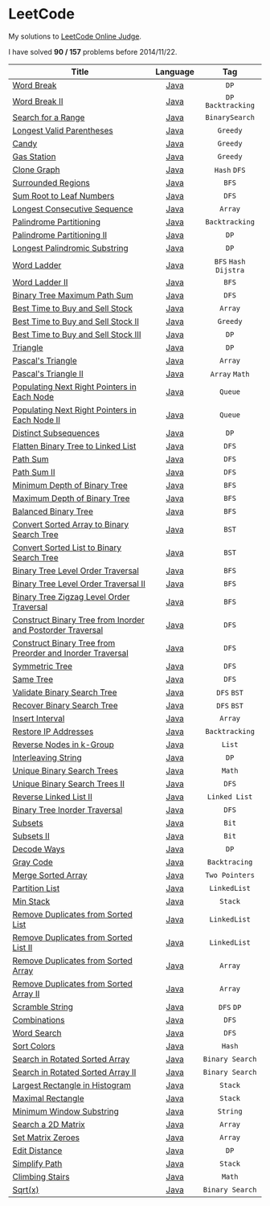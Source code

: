 LeetCode
========

My solutions to [LeetCode Online Judge](https://oj.leetcode.com/).

I have solved **90 / 157** problems before 2014/11/22.

| Title | Language | Tag |
| ------|:--------:|:---:|
| [Word Break](https://oj.leetcode.com/problems/word-break/)  | [Java](https://github.com/acprimer/LeetCode/blob/master/LeetCode/src/WordBreak.java) | `DP` |
| [Word Break II](https://oj.leetcode.com/problems/word-break-ii/)  | [Java](https://github.com/acprimer/LeetCode/blob/master/LeetCode/src/WordBreakII.java) | `DP` `Backtracking` |
| [Search for a Range](https://oj.leetcode.com/problems/search-for-a-range/)   | [Java](https://github.com/acprimer/LeetCode/blob/master/LeetCode/src/SearchForARange.java) | `BinarySearch` |
| [Longest Valid Parentheses](https://oj.leetcode.com/problems/longest-valid-parentheses/)  | [Java](https://github.com/acprimer/LeetCode/blob/master/LeetCode/src/LongestValidParentheses.java) | `Greedy` |
| [Candy](https://oj.leetcode.com/problems/candy/)| [Java](https://github.com/acprimer/LeetCode/blob/master/LeetCode/src/Candy.java) | `Greedy` |
| [Gas Station](https://oj.leetcode.com/problems/gas-station/)  | [Java](https://github.com/acprimer/LeetCode/blob/master/LeetCode/src/GasStation.java) | `Greedy` |
| [Clone Graph](https://oj.leetcode.com/problems/clone-graph/) | [Java](https://github.com/acprimer/LeetCode/blob/master/LeetCode/src/CloneGraph.java) | `Hash` `DFS` |
| [Surrounded Regions](https://oj.leetcode.com/problems/surrounded-regions/)   | [Java](https://github.com/acprimer/LeetCode/blob/master/LeetCode/src/SurroundedRegions.java) | `BFS` |
| [Sum Root to Leaf Numbers](https://oj.leetcode.com/problems/sum-root-to-leaf-numbers/)   | [Java](https://github.com/acprimer/LeetCode/blob/master/LeetCode/src/SumRootToLeafNumbers.java) | `DFS` |
| [Longest Consecutive Sequence](https://oj.leetcode.com/problems/longest-consecutive-sequence/)   | [Java](https://github.com/acprimer/LeetCode/blob/master/LeetCode/src/LongestConsecutiveSequence.java) | `Array` |
| [Palindrome Partitioning](https://oj.leetcode.com/problems/palindrome-partitioning/)  | [Java](https://github.com/acprimer/LeetCode/blob/master/LeetCode/src/PalindromePartitioning.java) | `Backtracking` |
| [Palindrome Partitioning II](https://oj.leetcode.com/problems/palindrome-partitioning-ii/)  | [Java](https://github.com/acprimer/LeetCode/blob/master/LeetCode/src/PalindromePartitioningII.java) | `DP` |
| [Longest Palindromic Substring](https://oj.leetcode.com/problems/longest-palindromic-substring/)  | [Java](https://github.com/acprimer/LeetCode/blob/master/LeetCode/src/LongestPalindromicSubstring.java) | `DP` |
| [Word Ladder](https://oj.leetcode.com/problems/word-ladder/)  | [Java](https://github.com/acprimer/LeetCode/blob/master/LeetCode/src/WordLadder.java) | `BFS` `Hash` `Dijstra` |
| [Word Ladder II](https://oj.leetcode.com/problems/word-ladder-ii/)  | [Java](https://github.com/acprimer/LeetCode/blob/master/LeetCode/src/WordLadderII.java) | `BFS` |
| [Binary Tree Maximum Path Sum](https://oj.leetcode.com/problems/binary-tree-maximum-path-sum/) | [Java](https://github.com/acprimer/LeetCode/blob/master/LeetCode/src/BinaryTreeMaximumPathSum.java) | `DFS` |
| [Best Time to Buy and Sell Stock](https://oj.leetcode.com/problems/best-time-to-buy-and-sell-stock/)  | [Java](https://github.com/acprimer/LeetCode/blob/master/LeetCode/src/BestTimeToBuyAndSellStock.java) | `Array` |
| [Best Time to Buy and Sell Stock II](https://oj.leetcode.com/problems/best-time-to-buy-and-sell-stock-ii/) | [Java](https://github.com/acprimer/LeetCode/blob/master/LeetCode/src/BestTimeToBuyAndSellStockII.java) | `Greedy` |
| [Best Time to Buy and Sell Stock III](https://oj.leetcode.com/problems/best-time-to-buy-and-sell-stock-iii/)  | [Java](https://github.com/acprimer/LeetCode/blob/master/LeetCode/src/BestTimeToBuyAndSellStockIII.java) | `DP` |
| [Triangle](https://oj.leetcode.com/problems/triangle/)  | [Java](https://github.com/acprimer/LeetCode/blob/master/LeetCode/src/Triangle.java) | `DP` |
| [Pascal's Triangle](https://oj.leetcode.com/problems/pascals-triangle/)  | [Java](https://github.com/acprimer/LeetCode/blob/master/LeetCode/src/PascalTriangle.java) | `Array` |
| [Pascal's Triangle II](https://oj.leetcode.com/problems/pascals-triangle-ii/)  | [Java](https://github.com/acprimer/LeetCode/blob/master/LeetCode/src/PascalTriangleII.java) | `Array` `Math` |
| [Populating Next Right Pointers in Each Node](https://oj.leetcode.com/problems/populating-next-right-pointers-in-each-node/)  | [Java](https://github.com/acprimer/LeetCode/blob/master/LeetCode/src/PopulatingNextRightPointers.java) | `Queue` |
| [Populating Next Right Pointers in Each Node II](https://oj.leetcode.com/problems/populating-next-right-pointers-in-each-node-ii/)  | [Java](https://github.com/acprimer/LeetCode/blob/master/LeetCode/src/PopulatingNextRightPointersII.java) | `Queue` |
| [Distinct Subsequences](https://oj.leetcode.com/problems/distinct-subsequences/)  | [Java](https://github.com/acprimer/LeetCode/blob/master/LeetCode/src/DistinctSubsequences.java) | `DP` |
| [Flatten Binary Tree to Linked List](https://oj.leetcode.com/problems/flatten-binary-tree-to-linked-list/)  | [Java](https://github.com/acprimer/LeetCode/blob/master/LeetCode/src/FlattenBinaryTreeToLinkedList.java) | `DFS` |
| [Path Sum](https://oj.leetcode.com/problems/path-sum/)  | [Java](https://github.com/acprimer/LeetCode/blob/master/LeetCode/src/PathSum.java) | `DFS` |
| [Path Sum II](https://oj.leetcode.com/problems/path-sum-ii/)  | [Java](https://github.com/acprimer/LeetCode/blob/master/LeetCode/src/PathSumII.java) | `DFS` |
| [Minimum Depth of Binary Tree](https://oj.leetcode.com/problems/minimum-depth-of-binary-tree/)  | [Java](https://github.com/acprimer/LeetCode/blob/master/LeetCode/src/MinimumDepthOfBinaryTree.java) | `BFS` |
| [Maximum Depth of Binary Tree](https://oj.leetcode.com/problems/maximum-depth-of-binary-tree/)  | [Java](https://github.com/acprimer/LeetCode/blob/master/LeetCode/src/MaximumDepthOfBinaryTree.java) | `BFS` |
| [Balanced Binary Tree](https://oj.leetcode.com/problems/balanced-binary-tree/)  | [Java](https://github.com/acprimer/LeetCode/blob/master/LeetCode/src/BalancedBinaryTree.java) | `BFS` |
| [Convert Sorted Array to Binary Search Tree](https://oj.leetcode.com/problems/convert-sorted-array-to-binary-search-tree/)  | [Java](https://github.com/acprimer/LeetCode/blob/master/LeetCode/src/ConvertSortedArrayToBST.java) | `BST` |
| [Convert Sorted List to Binary Search Tree](https://oj.leetcode.com/problems/convert-sorted-list-to-binary-search-tree/)  | [Java](https://github.com/acprimer/LeetCode/blob/master/LeetCode/src/ConvertSortedListToBST.java) | `BST` |
| [Binary Tree Level Order Traversal](https://oj.leetcode.com/problems/binary-tree-level-order-traversal/)  | [Java](https://github.com/acprimer/LeetCode/blob/master/LeetCode/src/BinaryTreeLevelOrderTraversal.java) | `BFS` |
| [Binary Tree Level Order Traversal II](https://oj.leetcode.com/problems/binary-tree-level-order-traversal-ii/)  | [Java](https://github.com/acprimer/LeetCode/blob/master/LeetCode/src/BinaryTreeLevelOrderTraversalII.java) | `BFS` |
| [Binary Tree Zigzag Level Order Traversal](https://oj.leetcode.com/problems/binary-tree-zigzag-level-order-traversal/)  | [Java](https://github.com/acprimer/LeetCode/blob/master/LeetCode/src/BinaryTreeZigzagLevelOrderTraversal.java) | `BFS` |
| [Construct Binary Tree from Inorder and Postorder Traversal](https://oj.leetcode.com/problems/construct-binary-tree-from-inorder-and-postorder-traversal/)  | [Java](https://github.com/acprimer/LeetCode/blob/master/LeetCode/src/ConstructBinaryTreeFromInorderPostorderTraversal.java) | `DFS` |
| [Construct Binary Tree from Preorder and Inorder Traversal](https://oj.leetcode.com/problems/construct-binary-tree-from-preorder-and-inorder-traversal/)  | [Java](https://github.com/acprimer/LeetCode/blob/master/LeetCode/src/ConstructBinaryTreeFromPreorderInorderTraversal.java) | `DFS` |
| [Symmetric Tree](https://oj.leetcode.com/problems/symmetric-tree/)  | [Java](https://github.com/acprimer/LeetCode/blob/master/LeetCode/src/SymmetricTree.java) | `DFS` |
| [Same Tree](https://oj.leetcode.com/problems/same-tree/)  | [Java](https://github.com/acprimer/LeetCode/blob/master/LeetCode/src/SameTree.java) | `DFS` |
| [Validate Binary Search Tree](https://oj.leetcode.com/problems/validate-binary-search-tree/)  | [Java](https://github.com/acprimer/LeetCode/blob/master/LeetCode/src/ValidateBinarySearchTree.java) | `DFS` `BST` |
| [Recover Binary Search Tree](https://oj.leetcode.com/problems/recover-binary-search-tree/)  | [Java](https://github.com/acprimer/LeetCode/blob/master/LeetCode/src/RecoverBinarySearchTree.java) | `DFS` `BST` |
| [Insert Interval](https://oj.leetcode.com/problems/insert-interval/)  | [Java](https://github.com/acprimer/LeetCode/blob/master/LeetCode/src/InsertInterval.java) | `Array` |
| [Restore IP Addresses](https://oj.leetcode.com/problems/restore-ip-addresses/)  | [Java](https://github.com/acprimer/LeetCode/blob/master/LeetCode/src/RestoreIPAddresses.java) | `Backtracking` |
| [Reverse Nodes in k-Group](https://oj.leetcode.com/problems/reverse-nodes-in-k-group/)  | [Java](https://github.com/acprimer/LeetCode/blob/master/LeetCode/src/ReverseNodesInKGroup.java) | `List` |
| [Interleaving String](https://oj.leetcode.com/problems/interleaving-string/)  | [Java](https://github.com/acprimer/LeetCode/blob/master/LeetCode/src/InterleavingString.java) | `DP` |
| [Unique Binary Search Trees](https://oj.leetcode.com/problems/unique-binary-search-trees/)  | [Java](https://github.com/acprimer/LeetCode/blob/master/LeetCode/src/UniqueBinarySearchTrees.java) | `Math` |
| [Unique Binary Search Trees II](https://oj.leetcode.com/problems/unique-binary-search-trees-ii/)  | [Java](https://github.com/acprimer/LeetCode/blob/master/LeetCode/src/UniqueBinarySearchTreesII.java) | `DFS` |
| [Reverse Linked List II](https://oj.leetcode.com/problems/reverse-linked-list-ii/)  | [Java](https://github.com/acprimer/LeetCode/blob/master/LeetCode/src/BinaryTreeInorderTraversal.java) | `Linked List` |
| [Binary Tree Inorder Traversal](https://oj.leetcode.com/problems/binary-tree-inorder-traversal/)  | [Java](https://github.com/acprimer/LeetCode/blob/master/LeetCode/src/ReverseLinkedListII.java) | `DFS` |
| [Subsets](https://oj.leetcode.com/problems/subsets/)  | [Java](https://github.com/acprimer/LeetCode/blob/master/LeetCode/src/Subsets.java) | `Bit` |
| [Subsets II](https://oj.leetcode.com/problems/subsets-ii/)  | [Java](https://github.com/acprimer/LeetCode/blob/master/LeetCode/src/SubsetsII.java) | `Bit` |
| [Decode Ways](https://oj.leetcode.com/problems/decode-ways/)  | [Java](https://github.com/acprimer/LeetCode/blob/master/LeetCode/src/DecodeWays.java) | `DP` |
| [Gray Code](https://oj.leetcode.com/problems/gray-code/)  | [Java](https://github.com/acprimer/LeetCode/blob/master/LeetCode/src/GrayCode.java) | `Backtracing` |
| [Merge Sorted Array](https://oj.leetcode.com/problems/merge-sorted-array/)  | [Java](https://github.com/acprimer/LeetCode/blob/master/LeetCode/src/MergeSortedArray.java) | `Two Pointers` |
| [Partition List](https://oj.leetcode.com/problems/partition-list/)  | [Java](https://github.com/acprimer/LeetCode/blob/master/LeetCode/src/PartitionList.java) | `LinkedList` |
| [Min Stack](https://oj.leetcode.com/problems/min-stack/)  | [Java](https://github.com/acprimer/LeetCode/blob/master/LeetCode/src/MinStack.java) | `Stack` |
| [Remove Duplicates from Sorted List](https://oj.leetcode.com/problems/remove-duplicates-from-sorted-list/)  | [Java](https://github.com/acprimer/LeetCode/blob/master/LeetCode/src/RemoveDuplicatesFromSortedList.java) | `LinkedList` |
| [Remove Duplicates from Sorted List II](https://oj.leetcode.com/problems/remove-duplicates-from-sorted-list-ii/)  | [Java](https://github.com/acprimer/LeetCode/blob/master/LeetCode/src/RemoveDuplicatesFromSortedListII.java) | `LinkedList` |
| [Remove Duplicates from Sorted Array](https://oj.leetcode.com/problems/remove-duplicates-from-sorted-array/)  | [Java](https://github.com/acprimer/LeetCode/blob/master/LeetCode/src/RemoveDuplicatesFromSortedArray.java) | `Array` |
| [Remove Duplicates from Sorted Array II](https://oj.leetcode.com/problems/remove-duplicates-from-sorted-array-ii/)  | [Java](https://github.com/acprimer/LeetCode/blob/master/LeetCode/src/RemoveDuplicatesFromSortedArrayII.java) | `Array` |
| [Scramble String](https://oj.leetcode.com/problems/scramble-string/)  | [Java](https://github.com/acprimer/LeetCode/blob/master/LeetCode/src/ScrambleString.java) | `DFS` `DP` |
| [Combinations](https://oj.leetcode.com/problems/combinations/)  | [Java](https://github.com/acprimer/LeetCode/blob/master/LeetCode/src/Combinations.java) | `DFS` |
| [Word Search](https://oj.leetcode.com/problems/word-search/)  | [Java](https://github.com/acprimer/LeetCode/blob/master/LeetCode/src/WordSearch.java) | `DFS` |
| [Sort Colors](https://oj.leetcode.com/problems/sort-colors/)  | [Java](https://github.com/acprimer/LeetCode/blob/master/LeetCode/src/SortColors.java) | `Hash` |
| [Search in Rotated Sorted Array](https://oj.leetcode.com/problems/search-in-rotated-sorted-array/)  | [Java](https://github.com/acprimer/LeetCode/blob/master/LeetCode/src/SearchInRotatedSortedArray.java) | `Binary Search` |
| [Search in Rotated Sorted Array II](https://oj.leetcode.com/problems/search-in-rotated-sorted-array-ii/)  | [Java](https://github.com/acprimer/LeetCode/blob/master/LeetCode/src/SearchInRotatedSortedArrayII.java) | `Binary Search` |
| [Largest Rectangle in Histogram](https://oj.leetcode.com/problems/largest-rectangle-in-histogram/)  | [Java](https://github.com/acprimer/LeetCode/blob/master/LeetCode/src/LargestRectangleInHistogram.java) | `Stack` |
| [Maximal Rectangle](https://oj.leetcode.com/problems/maximal-rectangle/)  | [Java](https://github.com/acprimer/LeetCode/blob/master/LeetCode/src/MaximalRectangle.java) | `Stack` |
| [Minimum Window Substring](https://oj.leetcode.com/problems/minimum-window-substring/)  | [Java](https://github.com/acprimer/LeetCode/blob/master/LeetCode/src/MinimumWindowSubstring.java) | `String` |
| [Search a 2D Matrix](https://oj.leetcode.com/problems/search-a-2d-matrix/)  | [Java](https://github.com/acprimer/LeetCode/blob/master/LeetCode/src/SearchA2DMatrix.java) | `Array` |
| [Set Matrix Zeroes](https://oj.leetcode.com/problems/set-matrix-zeroes/)  | [Java](https://github.com/acprimer/LeetCode/blob/master/LeetCode/src/SetMatrixZeroes.java) | `Array` |
| [Edit Distance](https://oj.leetcode.com/problems/edit-distance/)  | [Java](https://github.com/acprimer/LeetCode/blob/master/LeetCode/src/EditDistance.java) | `DP` |
| [Simplify Path](https://oj.leetcode.com/problems/simplify-path/)  | [Java](https://github.com/acprimer/LeetCode/blob/master/LeetCode/src/SimplifyPath.java) | `Stack` |
| [Climbing Stairs](https://oj.leetcode.com/problems/climbing-stairs/)  | [Java](https://github.com/acprimer/LeetCode/blob/master/LeetCode/src/ClimbingStairs.java) | `Math` |
| [Sqrt(x)](https://oj.leetcode.com/problems/sqrtx/)  | [Java](https://github.com/acprimer/LeetCode/blob/master/LeetCode/src/SqrtOfX.java) | `Binary Search` |
